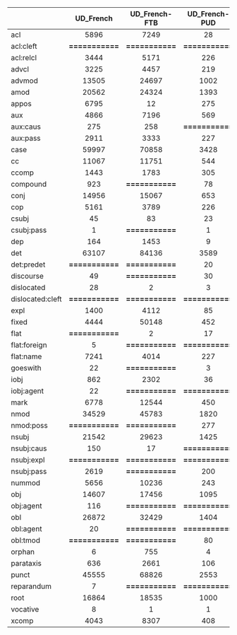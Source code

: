 |                      |            UD_French |        UD_French-FTB |        UD_French-PUD |     UD_French-ParTUT |    UD_French-Sequoia |
|----------------------|:--------------------:|:--------------------:|:--------------------:|:--------------------:|:--------------------:|
|                  acl |                 5896 |                 7249 |                   28 |                  485 |                 1077 |
|            acl:cleft |      **===========** |      **===========** |      **===========** |                    2 |      **===========** |
|            acl:relcl |                 3444 |                 5171 |                  226 |                  301 |                  538 |
|                advcl |                 3225 |                 4457 |                  219 |                  302 |                  695 |
|               advmod |                13505 |                24697 |                 1002 |                 1093 |                 2468 |
|                 amod |                20562 |                24324 |                 1393 |                 1455 |                 3768 |
|                appos |                 6795 |                   12 |                  275 |                   66 |                  489 |
|                  aux |                 4866 |                 7196 |                  569 |                  547 |                  947 |
|             aux:caus |                  275 |                  258 |      **===========** |                   13 |                   34 |
|             aux:pass |                 2911 |                 3333 |                  227 |                  242 |                  756 |
|                 case |                59997 |                70858 |                 3428 |                 4077 |                 9774 |
|                   cc |                11067 |                11751 |                  544 |                  876 |                 1651 |
|                ccomp |                 1443 |                 1783 |                  305 |                  217 |                  352 |
|             compound |                  923 |      **===========** |                   78 |                   72 |      **===========** |
|                 conj |                14956 |                15067 |                  653 |                 1031 |                 2032 |
|                  cop |                 5161 |                 3789 |                  226 |                  311 |                  566 |
|                csubj |                   45 |                   83 |                   23 |                   64 |                    3 |
|           csubj:pass |                    1 |      **===========** |                    1 |                    1 |                    1 |
|                  dep |                  164 |                 1453 |                    9 |                    1 |                  156 |
|                  det |                63107 |                84136 |                 3589 |                 4757 |                10238 |
|           det:predet |      **===========** |      **===========** |                   20 |      **===========** |      **===========** |
|            discourse |                   49 |      **===========** |                   30 |                   15 |      **===========** |
|           dislocated |                   28 |                    2 |                    3 |                    8 |                   17 |
|     dislocated:cleft |      **===========** |      **===========** |      **===========** |                    3 |      **===========** |
|                 expl |                 1400 |                 4112 |                   85 |                  225 |                  351 |
|                fixed |                 4444 |                50148 |                  452 |                  298 |                 1889 |
|                 flat |      **===========** |                    2 |                   17 |                  139 |      **===========** |
|         flat:foreign |                    5 |      **===========** |      **===========** |                    1 |                   76 |
|            flat:name |                 7241 |                 4014 |                  227 |                   60 |                  898 |
|             goeswith |                   22 |      **===========** |                    3 |                    4 |                    2 |
|                 iobj |                  862 |                 2302 |                   36 |                  111 |                  237 |
|           iobj:agent |                   22 |      **===========** |      **===========** |                    1 |      **===========** |
|                 mark |                 6778 |                12544 |                  450 |                  850 |                 1483 |
|                 nmod |                34529 |                45783 |                 1820 |                 2433 |                 6561 |
|            nmod:poss |      **===========** |      **===========** |                  277 |      **===========** |      **===========** |
|                nsubj |                21542 |                29623 |                 1425 |                 1420 |                 3090 |
|           nsubj:caus |                  150 |                   17 |      **===========** |                    4 |                   16 |
|           nsubj:expl |      **===========** |      **===========** |      **===========** |                    2 |      **===========** |
|           nsubj:pass |                 2619 |      **===========** |                  200 |                  224 |                  594 |
|               nummod |                 5656 |                10236 |                  243 |                  314 |                 1438 |
|                  obj |                14607 |                17456 |                 1095 |                 1099 |                 2230 |
|            obj:agent |                  116 |      **===========** |      **===========** |                    9 |                   10 |
|                  obl |                26872 |                32429 |                 1404 |                 1465 |                 3724 |
|            obl:agent |                   20 |      **===========** |      **===========** |                   69 |                  282 |
|             obl:tmod |      **===========** |      **===========** |                   80 |      **===========** |      **===========** |
|               orphan |                    6 |                  755 |                    4 |                    3 |                   39 |
|            parataxis |                  636 |                 2661 |                  106 |                    7 |                   59 |
|                punct |                45555 |                68826 |                 2553 |                 2631 |                 7871 |
|           reparandum |                    7 |      **===========** |      **===========** |      **===========** |      **===========** |
|                 root |                16864 |                18535 |                 1000 |                 1020 |                 3099 |
|             vocative |                    8 |                    1 |                    1 |                   71 |                   53 |
|                xcomp |                 4043 |                 8307 |                  408 |                  198 |                 1060 |
